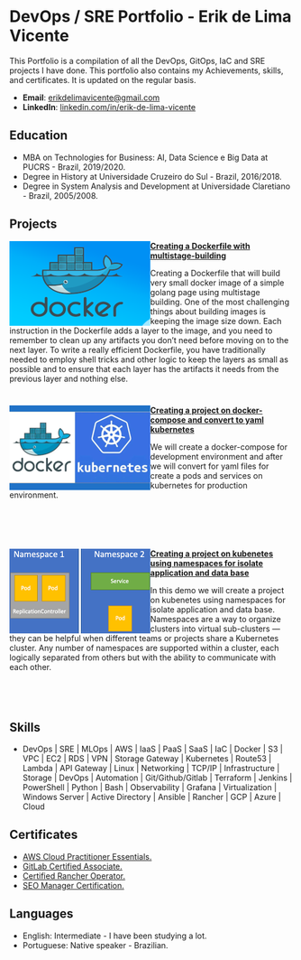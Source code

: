 # DevOps / SRE Portfolio - Erik de Lima Vicente
This Portfolio is a compilation of all the DevOps, GitOps, IaC and SRE projects I have done. This portfolio also contains my Achievements, skills, and certificates. It is updated on the regular basis.

- **Email**: [erikdelimavicente@gmail.com](erikdelimavicente@gmail.com)
- **LinkedIn**: [linkedin.com/in/erik-de-lima-vicente](https://www.linkedin.com/in/erik-de-lima-vicente/)

## Education
- MBA on Technologies for Business: AI, Data Science e Big Data at PUCRS - Brazil, 2019/2020.
- Degree in History at Universidade Cruzeiro do Sul - Brazil, 2016/2018.
- Degree in System Analysis and Development at Universidade Claretiano - Brazil, 2005/2008.

## Projects

<img align="left" width="250" height="150" src="https://github.com/eriklvicente/Portfolio/blob/main/img/docker.png"> **[Creating a Dockerfile with multistage-building](https://github.com/ErikLVicente/docker-image-golang-very-small)**

Creating a Dockerfile that will build very small docker image of a simple golang page using multistage building. One of the most challenging things about building images is keeping the image size down. Each instruction in the Dockerfile adds a layer to the image, and you need to remember to clean up any artifacts you don’t need before moving on to the next layer. To write a really efficient Dockerfile, you have traditionally needed to employ shell tricks and other logic to keep the layers as small as possible and to ensure that each layer has the artifacts it needs from the previous layer and nothing else.

#

<img align="left" width="250" height="150" src="https://github.com/eriklvicente/Portfolio/blob/main/img/docker-k8s.png"> **[Creating a project on docker-compose and convert to yaml kubernetes](https://github.com/ErikLVicente/project-docker-compose-to-kubernetes)**

We will create a docker-compose for development environment and after we will convert for yaml files for create a pods and services on kubernetes for production environment. 

#
<br /><br />

<img align="left" width="250" height="150" src="https://github.com/eriklvicente/Portfolio/blob/main/img/namespace-k8s.png"> **[Creating a project on kubenetes using namespaces for isolate application and data base ](https://github.com/ErikLVicente/rotten-potatoes)**

In this demo we will create a project on kubenetes using namespaces for isolate application and data base. Namespaces are a way to organize clusters into virtual sub-clusters — they can be helpful when different teams or projects share a Kubernetes cluster. Any number of namespaces are supported within a cluster, each logically separated from others but with the ability to communicate with each other. 

#



<br />

## Skills

- DevOps | SRE | MLOps | AWS | IaaS | PaaS | SaaS | IaC | Docker | S3 | VPC | EC2 | RDS | VPN | Storage Gateway | Kubernetes | Route53 | Lambda | API Gateway | Linux | Networking | TCP/IP | Infrastructure | Storage | DevOps | Automation | Git/Github/Gitlab | Terraform | Jenkins | PowerShell | Python | Bash | Observability | Grafana | Virtualization | Windows Server | Active Directory | Ansible | Rancher | GCP | Azure | Cloud

## Certificates

- [AWS Cloud Practitioner Essentials.](https://www.aws.training/Transcript/CompletionCertificateHtml?transcriptid=zIuQXT7KckmK-viCNk0y9A2)
- [GitLab Certified Associate.](https://api.badgr.io/public/assertions/eCKSal3zQxK3yGLgt2bVpw?identity__email=erikdelimavicente%40gmail.com)
- [Certified Rancher Operator.](https://academy.rancher.com/certificates/ad1c71fce0314b4f9b76fe8af4a73e7a)
- [SEO Manager Certification.](https://www.credential.net/bcd6dff3-dc01-49a5-b7c0-fbcca7de4356#gs.90xs52)

## Languages

- English: Intermediate - I have been studying a lot.
- Portuguese: Native speaker - Brazilian.
